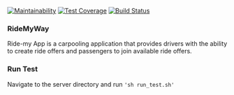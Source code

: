 [![Maintainability](https://api.codeclimate.com/v1/badges/3ba64d233c6778af040d/maintainability)](https://codeclimate.com/github/QUDUSKUNLE/RideMyWay/maintainability)
[![Test Coverage](https://api.codeclimate.com/v1/badges/3ba64d233c6778af040d/test_coverage)](https://codeclimate.com/github/QUDUSKUNLE/RideMyWay/test_coverage)
[![Build Status](https://travis-ci.com/QUDUSKUNLE/RideMyWay.svg?branch=develop)](https://travis-ci.com/QUDUSKUNLE/RideMyWay)


### RideMyWay
Ride-my App is a carpooling application that provides drivers with the ability to create ride offers and passengers to join available ride offers.


### Run Test
Navigate to the server directory and run
```'sh run_test.sh'```
